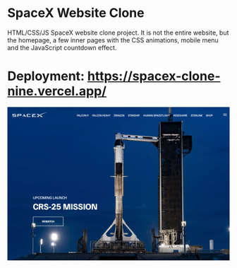 # SpaceX Website Clone

HTML/CSS/JS SpaceX website clone project. It is not the entire website, but the homepage, a few inner pages with the CSS animations, mobile menu and the JavaScript countdown effect.
# Deployment: https://spacex-clone-nine.vercel.app/

![SpaceX Website](imgs/screen.jpg)

